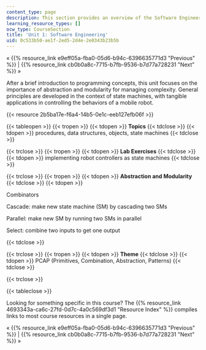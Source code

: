 ```yaml
---
content_type: page
description: This section provides an overview of the Software Engineering unit.
learning_resource_types: []
ocw_type: CourseSection
title: 'Unit 1: Software Engineering'
uid: 0c533b50-ae1f-2ed5-2d4e-2e0343b23b5b
---
```


« {{% resource_link e9eff05a-fba0-05d6-b94c-6396635771d3 "Previous" %}} | {{% resource_link cb0b0a8c-7715-b7fb-9536-b7d77a728231 "Next" %}} »

After a brief introduction to programming concepts, this unit focuses on the importance of abstraction and modularity for managing complexity. General principles are developed in the context of state machines, with tangible applications in controlling the behaviors of a mobile robot.

{{< resource 2b5ba17e-f6a4-14b5-0e1c-eeb127efb06f >}}

{{< tableopen >}}
{{< tropen >}}
{{< tdopen >}}
**Topics**
{{< tdclose >}}
{{< tdopen >}}
procedures, data structures, objects, state machines
{{< tdclose >}}

{{< trclose >}}
{{< tropen >}}
{{< tdopen >}}
**Lab Exercises**
{{< tdclose >}}
{{< tdopen >}}
implementing robot controllers as state machines
{{< tdclose >}}

{{< trclose >}}
{{< tropen >}}
{{< tdopen >}}
**Abstraction and Modularity**
{{< tdclose >}}
{{< tdopen >}}


Combinators

Cascade: make new state machine (SM) by cascading two SMs

Parallel: make new SM by running two SMs in parallel

Select: combine two inputs to get one output


{{< tdclose >}}

{{< trclose >}}
{{< tropen >}}
{{< tdopen >}}
**Theme**
{{< tdclose >}}
{{< tdopen >}}
PCAP (Primitives, Combination, Abstraction, Patterns)
{{< tdclose >}}

{{< trclose >}}

{{< tableclose >}}

Looking for something specific in this course? The {{% resource_link 4693343a-ca6c-27fd-0d7c-4a0c569df3d1 "Resource Index" %}} compiles links to most course resources in a single page.

« {{% resource_link e9eff05a-fba0-05d6-b94c-6396635771d3 "Previous" %}} | {{% resource_link cb0b0a8c-7715-b7fb-9536-b7d77a728231 "Next" %}} »